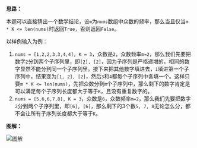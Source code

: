 **思路：**

本题可以直接猜出一个数学结论，设`m`为`nums`数组中众数的频率，那么当且仅当`m * K <= len(nums)`时返回`True`，否则返回`False`。

以样例输入为例：

1. `nums = [1,2,2,3,3,4,4], K = 3`，众数是`2`，众数频率`m=2`，那么我们先要把数字`2`分到两个子序列里，即`[2], [2]`，因为子序列是严格递增的，相同的数字显然不能分到同一个子序列里。接下来把其他数字填进去，`1`填进第一个子序列中，结果变为`[1, 2], [2]`，然后`3`和`4`都每个子序列中各填一个。这样只要`m * K <= len(nums)`，先把众数分到`m`个子序列中，那么剩下的数字肯定是可以满足每个子序列长度都大于等于`K`，且没有重复数字的。
2. `nums = [5,6,6,7,8], K = 3`，众数是`6`，众数频率`m=2`，那么我们先要把数字`2`分到两个子序列里，即`[6], [6]`，那么剩下的3个数`5, 7, 8`无论怎么分，都不会让所有子序列长度都大于等于`K`。

**图解：**

![图解](http://qiniu.wenyuetech.cn/1121-1.gif)

